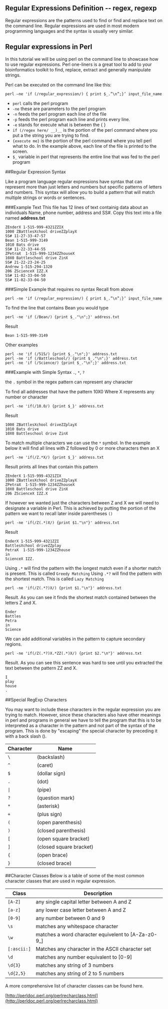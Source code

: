 ## Regular Expressions Definition -- regex, regexp
Regular expressions are the patterns used to find or find and replace text on the command line. Regular expressions are used in most modern programming languages and the syntax is usually very similar.

## Regular expressions in Perl

In this tutorial we will be using perl on the command line to showcase how to use regular expressions.  Perl one-liners is a great tool to add to your bioinformatics toolkit to find, replace, extract and generally manipulate strings.

Perl can be executed on the command line like this:
```
perl –ne 'if (/regular_expression/) { print $_.”\n”;}’ input_file_name
```

- `perl` calls the perl program
- `-ne`  these are parameters to the perl program
 - `-n`  feeds the perl program each line of the file
 - `-p`  feeds the perl program each line and prints every line.
 - `-e`  stands for execute what is between the { }
- `if (/regex here/ __)__` is the portion of the perl command where you put a the string you are trying to find.
- `{execute me}`     is the portion of the perl command where you tell perl what to do.  In the example above, each line of the file is printed to the screen.
- `$_` variable in perl that represents the entire line that was fed to the perl program


##Regular Expression Syntax

Like a program language regular expressions have syntax that can represent more than just letters and numbers but specific patterns of letters and numbers.
This syntax will allow you to build a pattern that will match multiple strings or words or sentences.

###Example Text
This file has 12 lines of text containig data about an individuals Name, phone number, address and SS#.
Copy this text into a file named **address.txt**
```
ZEnderX 1-515-999-4321ZZIX
1000 ZBattlesXchool driveZZplayX
SS# 11-27-33-47-57
Bean 1-515-999-3149
1010 Bats drive
SS# 11-22-33-44-55
ZPetraX  1-515-999-1234ZZhouseX
10X0 Battleschool drive ZinX
SS# 21-22-23-24-25
Andrew 1-515-294-1320
206 ZScienceX IZZ.X
SS# 11-02-33-04-50
SS# 11-02-33-04-50
```

###Simple Example that requires no syntax
Recall from above
```
perl -ne 'if (/regular_expression/) { print $_.”\n”;}’ input_file_name
```
To find the line that contains Bean you would type
```
perl -ne 'if (/Bean/) {print $_."\n";}' address.txt
```

Result
```
Bean 1-515-999-3149
```

Other examples
```
perl -ne 'if (/515/) {print $_."\n";}' address.txt
perl -ne 'if (/Battleschool/) {print $_."\n";}' address.txt
perl -ne 'if (/Science/) {print $_."\n";}' address.txt
```

###Example with Simple Syntax ```.```, ```*```, ```?```

the ```.``` symbol in the regex pattern can represent any character

To find all addresses that have the pattern 10X0 Where X represents any number or character
```
perl -ne 'if(/10.0/) {print $_}' address.txt
```
Result
```
1000 ZBattlesXchool driveZZplayX
1010 Bats drive
10X0 Battleschool drive ZinX
```

To match multiple characters we can use the ```*``` symbol. In the example below it will find all lines with Z followed by 0 or more characters then an X
```
perl -ne 'if(/Z.*X/) {print $_}' address.txt
```
Result prints all lines that contain this pattern 
```
ZEnderX 1-515-999-4321ZIX
1000 ZBattlesXchool driveZZplayX
ZPetraX  1-515-999-1234ZZhouseX
10X0 Battleschool drive ZinX
206 ZScienceX IZZ.X
```

If however we wanted just the characters between Z and X we will need to designate a variable in Perl.  This is achieved by putting the portion of the pattern we want to recall later inside parentheses ```()```
```
perl -ne 'if(/Z(.*)X/) {print $1."\n"}' address.txt
```
Result
```
EnderX 1-515-999-4321ZZI
BattlesXchool driveZZplay
PetraX  1-515-999-1234ZZhouse
in
ScienceX IZZ.
```

Using ```.*``` will find the pattern with the longest match even if a shorter match is present.  This is called ```Greedy Matching```
Using ```.*?``` will find the pattern with the shortest match. This is called ```Lazy Matching```

```
perl -ne 'if(/Z(.*?)X/) {print $1."\n"}' address.txt
```
Result.  As you can see it finds the shortest match contained between the letters Z and X.
```
Ender
Battles
Petra
in
Science
```

We can add additional variables in the pattern to capture secondary regions.
```
perl -ne 'if(/Z(.*?)X.*ZZ(.*)X/) {print $2."\n"}' address.txt
```
Result.  As you can see this sentence was hard to see until you extracted the text between the pattern ZZ and X.
```
I
play
house
.
```


##Special RegExp Characters

You may want to include these characters in the regular expression you are trying to match.  However, since these characters also have other meanings in perl and programs in general we have to tell the program that this is to be interpreted as a character in the pattern and not part of the syntax of the program.  This is done by "escaping" the special character by preceding it with a back slash (\).  

| Character | Name |
|--------|--------|
| `\` | (backslash) |
| `^` | (caret) |
| `$` | (dollar sign) |
| `.` | (dot) |
| `\|` | (pipe) |
| `?` | (question mark) |
| `*` | (asterisk) |
| `+` | (plus sign) |
| `(` | (open parenthesis) |
| `)` | (closed parenthesis) |
| `[` | (open square bracket) |
| `]` | (closed square bracket) |
| `{` | (open brace) |
| `}` | (closed brace) |


##Character Classes
Below is a table of some of the most common character classes that are used in regular expression.  

| Class | Description |
|--------|------------|
| `[A-Z]` | any single capital letter between A and Z |
| `[a-z]` | any lower case letter between A and Z |
| `[0-9]` | any number between 0 and 9 |
| `\s` | matches any whitespace character |
| `\w` | matches a word character equivelent to [A-Za-z0-9_] |
| `[:ascii:]` | Matches any character in the ASCII character set |
| `\d` | matches any number equivalent to [0-9] |
| `\d{3}` | matches any string of 3 numbers |
| `\d{2,5}` | matches any string of 2 to 5 numbers |

A more comprehensive list of character classes can be found here.

[http://perldoc.perl.org/perlrecharclass.html](http://perldoc.perl.org/perlrecharclass.html)

